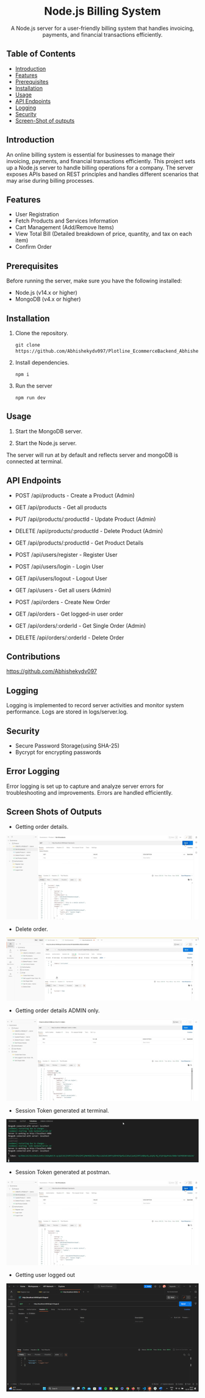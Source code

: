 <div align="center">

# Node.js Billing System

A Node.js server for a user-friendly billing system that handles invoicing, payments, and financial transactions efficiently.

</div>

## Table of Contents

- [Introduction](#introduction)
- [Features](#features)
- [Prerequisites](#prerequisites)
- [Installation](#installation)
- [Usage](#usage)
- [API Endpoints](#api-endpoints)
- [Logging](#logging)
- [Security](#security)
- [Screen-Shot of outputs](#screenshot-ouputs)


## Introduction

An online billing system is essential for businesses to manage their invoicing, payments, and financial transactions efficiently. This project sets up a Node.js server to handle billing operations for a company. The server exposes APIs based on REST principles and handles different scenarios that may arise during billing processes.

## Features

- User Registration
- Fetch Products and Services Information
- Cart Management (Add/Remove Items)
- View Total Bill (Detailed breakdown of price, quantity, and tax on each item)
- Confirm Order

## Prerequisites

Before running the server, make sure you have the following installed:

- Node.js (v14.x or higher)
- MongoDB (v4.x or higher)

## Installation

1. Clone the repository.
    ```
    git clone https://github.com/Abhishekydv097/Plotline_EcommerceBackend_Abhishek
    ```

2. Install dependencies.
    ```
    npm i
    ```

3. Run the server
   ```
   npm run dev
   ```
## Usage

1. Start the MongoDB server.


2. Start the Node.js server.

The server will run at by default and reflects server and mongoDB is connected at terminal.

## API Endpoints

- POST /api/products - Create a Product (Admin)
- GET /api/products - Get all products
- PUT /api/products/:productId - Update Product (Admin)
- DELETE /api/products/:productId - Delete Product (Admin)
- GET /api/products/:productId - Get Product Details

- POST /api/users/register - Register User
- POST /api/users/login - Login User
- GET /api/users/logout - Logout User

- GET /api/users - Get all users (Admin)

- POST /api/orders - Create New Order
- GET /api/orders - Get logged-in user order
- GET /api/orders/:orderId - Get Single Order (Admin)
- DELETE /api/orders/:orderId - Delete Order



## Contributions

https://github.com/Abhishekydv097

## Logging

Logging is implemented to record server activities and monitor system performance. Logs are stored in logs/server.log.

## Security

- Secure Password Storage(using SHA-25)
- Bycrypt for encrypting passwords

## Error Logging

Error logging is set up to capture and analyze server errors for troubleshooting and improvements. Errors are handled efficientlly.

## Screen Shots of Outputs

- Getting order details.

![Order Details](/ScreenShots/orderDetails.png)

- Delete order.

![Delete order](/ScreenShots/deleteOrder.png)


- Getting order details ADMIN only.

![Order Details Admin](/ScreenShots/orderdetails_adminOnly.png)


- Session Token generated at terminal.

![tokenTerminal](/ScreenShots/tokenTerminal.png)


- Session Token generated at postman.

![Order Details](/ScreenShots/orderDetails.png)


- Getting user logged out

![userLogout](/ScreenShots/userLogout.png)

